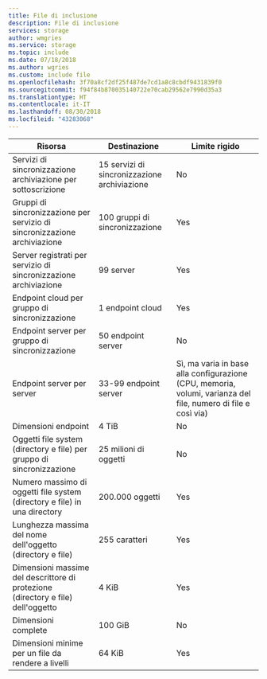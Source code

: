 ```yaml
---
title: File di inclusione
description: File di inclusione
services: storage
author: wmgries
ms.service: storage
ms.topic: include
ms.date: 07/18/2018
ms.author: wgries
ms.custom: include file
ms.openlocfilehash: 3f70a8cf2df25f487de7cd1a8c8cbdf9431839f0
ms.sourcegitcommit: f94f84b870035140722e70cab29562e7990d35a3
ms.translationtype: HT
ms.contentlocale: it-IT
ms.lasthandoff: 08/30/2018
ms.locfileid: "43283068"
---
```

| Risorsa | Destinazione | Limite rigido |
|----------|--------------|------------|
| Servizi di sincronizzazione archiviazione per sottoscrizione | 15 servizi di sincronizzazione archiviazione | No  |
| Gruppi di sincronizzazione per servizio di sincronizzazione archiviazione | 100 gruppi di sincronizzazione | Yes |
| Server registrati per servizio di sincronizzazione archiviazione | 99 server | Yes |
| Endpoint cloud per gruppo di sincronizzazione | 1 endpoint cloud | Yes |
| Endpoint server per gruppo di sincronizzazione | 50 endpoint server | No  |
| Endpoint server per server | 33-99 endpoint server | Sì, ma varia in base alla configurazione (CPU, memoria, volumi, varianza del file, numero di file e così via) |
| Dimensioni endpoint | 4 TiB | No  |
| Oggetti file system (directory e file) per gruppo di sincronizzazione | 25 milioni di oggetti | No  |
| Numero massimo di oggetti file system (directory e file) in una directory | 200.000 oggetti | Yes |
| Lunghezza massima del nome dell'oggetto (directory e file) | 255 caratteri | Yes |
| Dimensioni massime del descrittore di protezione (directory e file) dell'oggetto | 4 KiB | Yes |
| Dimensioni complete | 100 GiB | No  |
| Dimensioni minime per un file da rendere a livelli | 64 KiB | Yes |
